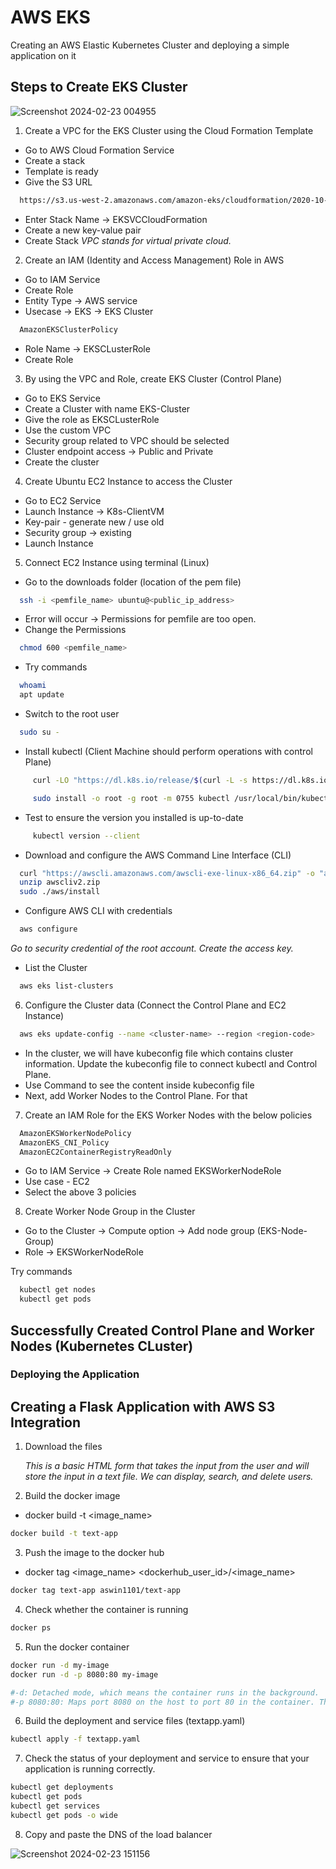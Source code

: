 

# AWS EKS

Creating an AWS Elastic Kubernetes Cluster and deploying a simple application on it


## Steps to Create EKS Cluster


![Screenshot 2024-02-23 004955](https://github.com/ASWINBABUKV/Cloud-Practitioner/assets/137376192/f1a666ea-63f7-4c4b-8966-def9ea1fd78e)

1. Create a VPC for the EKS Cluster using the Cloud Formation Template
- Go to AWS Cloud Formation Service
- Create a stack
- Template is ready
- Give the S3 URL
```bash
  https://s3.us-west-2.amazonaws.com/amazon-eks/cloudformation/2020-10-29/amazon-eks-vpc-private-subnets.yaml
```
- Enter Stack Name -> EKSVCCloudFormation
- Create a new key-value pair
- Create Stack
_VPC stands for virtual private cloud._

2. Create an IAM (Identity and Access Management) Role in AWS
- Go to IAM Service
- Create Role 
- Entity Type -> AWS service
- Usecase -> EKS -> EKS Cluster
```bash
  AmazonEKSClusterPolicy
```
- Role Name -> EKSCLusterRole
- Create Role

3. By using the VPC and Role, create EKS Cluster (Control Plane)
- Go to EKS Service
- Create a Cluster with name EKS-Cluster
- Give the role as EKSCLusterRole
- Use the custom VPC
- Security group related to VPC should be selected
- Cluster endpoint access -> Public and Private
- Create the cluster

4. Create Ubuntu EC2 Instance to access the Cluster
- Go to EC2 Service
- Launch Instance -> K8s-ClientVM
- Key-pair - generate new / use old
- Security group -> existing 
- Launch Instance

5. Connect EC2 Instance using terminal (Linux)
- Go to the downloads folder (location of the pem file)
```bash
  ssh -i <pemfile_name> ubuntu@<public_ip_address>
```
- Error will occur -> Permissions for pemfile are too open.
- Change the Permissions
```bash
  chmod 600 <pemfile_name>
```
- Try commands
```bash
  whoami
  apt update
```
- Switch to the root user
```bash
  sudo su -
```
- Install kubectl (Client Machine should perform operations with control Plane)
```bash
     curl -LO "https://dl.k8s.io/release/$(curl -L -s https://dl.k8s.io/release/stable.txt)/bin/linux/amd64/kubectl"
```
```bash
     sudo install -o root -g root -m 0755 kubectl /usr/local/bin/kubectl
```
- Test to ensure the version you installed is up-to-date
```bash
     kubectl version --client
```
- Download and configure the AWS Command Line Interface (CLI)
```bash
  curl "https://awscli.amazonaws.com/awscli-exe-linux-x86_64.zip" -o "awscliv2.zip"
  unzip awscliv2.zip
  sudo ./aws/install
```
- Configure AWS CLI with credentials
```bash
  aws configure
```
_Go to security credential of the root account. Create the access key._
- List the Cluster
```bash
  aws eks list-clusters
```

6. Configure the Cluster data (Connect the Control Plane and EC2 Instance)
```bash
  aws eks update-config --name <cluster-name> --region <region-code>
```
- In the cluster, we will have kubeconfig file which contains cluster information. Update the kubeconfig file to connect kubectl and Control Plane.
- Use <cat> Command to see the content inside kubeconfig file
- Next, add Worker Nodes to the Control Plane. For that 

7. Create an IAM Role for the EKS Worker Nodes with the below policies
```bash
  AmazonEKSWorkerNodePolicy
  AmazonEKS_CNI_Policy
  AmazonEC2ContainerRegistryReadOnly
```
- Go to IAM Service -> Create Role named EKSWorkerNodeRole
- Use case - EC2
- Select the above 3 policies

8. Create Worker Node Group in the Cluster
- Go to the Cluster -> Compute option -> Add node group (EKS-Node-Group)
- Role -> EKSWorkerNodeRole

Try commands
```bash
  kubectl get nodes   
  kubectl get pods
```

## Successfully Created Control Plane and Worker Nodes (Kubernetes CLuster)

### Deploying the Application
## Creating a Flask Application with AWS S3 Integration

1. Download the files

    _This is a basic HTML form that takes the input from the user and will store the input in a text file. We can display, search, and delete users._

2. Build the docker image

- docker build -t <image_name>

```bash
docker build -t text-app
```
3. Push the image to the docker hub

- docker tag <image_name> <dockerhub_user_id>/<image_name>

```bash
docker tag text-app aswin1101/text-app
```
4. Check whether the container is running

```bash
docker ps
```

5. Run the docker container

```bash
docker run -d my-image
docker run -d -p 8080:80 my-image

#-d: Detached mode, which means the container runs in the background.
#-p 8080:80: Maps port 8080 on the host to port 80 in the container. This allows accessing the containerized application via port 8080 on the host machine.

```
6. Build the deployment and service files (textapp.yaml)
```bash
kubectl apply -f textapp.yaml
```

7. Check the status of your deployment and service to ensure that your application is running correctly.
```bash
kubectl get deployments
kubectl get pods
kubectl get services
kubectl get pods -o wide
```

8. Copy and paste the DNS of the load balancer



![Screenshot 2024-02-23 151156](https://github.com/ASWINBABUKV/Cloud-Practitioner/assets/137376192/f06de7cb-cd5d-426b-96f4-67819d86f53f)
